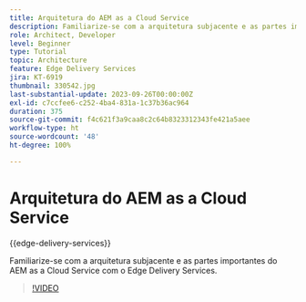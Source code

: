 ```yaml
---
title: Arquitetura do AEM as a Cloud Service
description: Familiarize-se com a arquitetura subjacente e as partes importantes do AEM as a Cloud Service com o Edge Delivery Services.
role: Architect, Developer
level: Beginner
type: Tutorial
topic: Architecture
feature: Edge Delivery Services
jira: KT-6919
thumbnail: 330542.jpg
last-substantial-update: 2023-09-26T00:00:00Z
exl-id: c7ccfee6-c252-4ba4-831a-1c37b36ac964
duration: 375
source-git-commit: f4c621f3a9caa8c2c64b8323312343fe421a5aee
workflow-type: ht
source-wordcount: '48'
ht-degree: 100%

---
```


# Arquitetura do AEM as a Cloud Service

{{edge-delivery-services}}

Familiarize-se com a arquitetura subjacente e as partes importantes do AEM as a Cloud Service com o Edge Delivery Services.

>[!VIDEO](https://video.tv.adobe.com/v/346185?quality=12&learn=on&captions=por_br)
